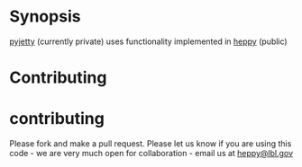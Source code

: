 # Synopsis

[pyjetty](https://github.com/matplo/pyjetty) (currently private) uses functionality implemented in [heppy](https://github.com/matplo/heppy) (public)

# Contributing

# contributing

Please fork and make a pull request.
Please let us know if you are using this code - we are very much open for collaboration - email us at heppy@lbl.gov
